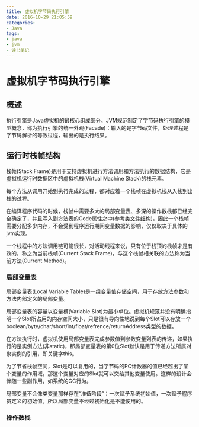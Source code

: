 ```yaml
---
title: 虚拟机字节码执行引擎
date: 2016-10-29 21:05:59
categories: 
- Java
tags:
- java
- jvm
- 读书笔记
---
```


# 虚拟机字节码执行引擎

## 概述

执行引擎是Java虚拟机的最核心组成部分。JVM规范制定了字节码执行引擎的模型概念，称为执行引擎的统一外观(Facade)：输入的是字节码文件，处理过程是字节码解析的等效过程，输出的是执行结果。

## 运行时栈帧结构

栈帧(Stack Frame)是用于支持虚拟机进行方法调用和方法执行的数据结构，它是虚拟机运行时数据区中的虚拟机栈(Virtual Machine Stack)的栈元素。

每个方法从调用开始到执行完成的过程，都对应着一个栈帧在虚拟机栈从入栈到出栈的过程。

在编译程序代码的时候，栈帧中需要多大的局部变量表、多深的操作数栈都已经完全确定了，并且写入到方法表的Code属性之中(参考[类文件结构](./类文件结构))，因此一个栈帧需要分配多少内存，不会受到程序运行期间变量数据的影响，仅仅取决于具体的jvm实现。

一个线程中的方法调用链可能很长，对活动线程来说，只有位于栈顶的栈帧才是有效的，称之为当前栈帧(Current Stack Frame)，与这个栈帧相关联的方法称为当前方法(Current Method)。

### 局部变量表

局部变量表(Local Variable Table)是一组变量值存储空间，用于存放方法参数和方法内部定义的局部变量。

局部变量表的容量以变量槽(Variable Slot)为最小单位。虚拟机规范并没有明确指明一个Slot所占用的内存空间大小，只是很有导向性地说到每个Slot可以存放一个boolean/byte/char/short/int/float/refrence/returnAddress类型的数据。

在方法执行时，虚拟机使用局部变量表完成参数值到参数变量列表的传递，如果执行的是实例方法(非static)，那局部变量表的第0位Slot默认是用于传递方法所属对象实例的引用，即关键字this。

为了节省栈帧空间，Slot是可以复用的，当字节码的PC计数器的值已经超出了某个变量的作用域，那这个变量对应的Slot就可以交给其他变量使用。这样的设计会伴随一些副作用，如系统的GC行为。

局部变量不会像类变量那样存在“准备阶段”：一次赋予系统初始值，一次赋予程序员定义的初始值。所以局部变量不经过初始化是不能使用的。

### 操作数栈

